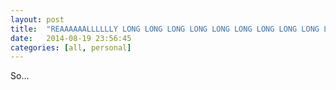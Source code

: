 ```yaml
---
layout: post
title:  "REAAAAAALLLLLLY LONG LONG LONG LONG LONG LONG LONG LONG LONG LONG LONG LONG LONG LONG LONG LONG VERY LONG title post"
date:   2014-08-19 23:56:45
categories: [all, personal]
---
```


So...